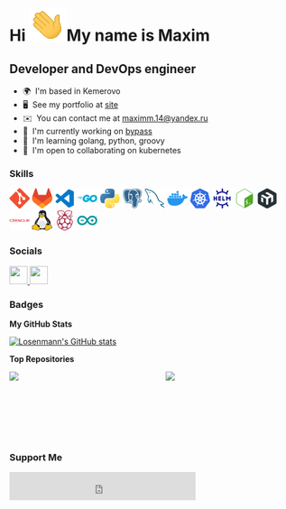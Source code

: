 Hi ![](pages/src/image/hello.gif)My name is Maxim
=============================================================================================================================

Developer and DevOps engineer
-----------------------------
* 🌍  I'm based in Kemerovo
* 🖥️  See my portfolio at [site](http://vmlose.com)
* ✉️  You can contact me at [maximm.14@yandex.ru](mailto:maximm.14@yandex.ru)
* 🚀  I'm currently working on [bypass](http://github.com/Losenmann/Bypass)
* 🧠  I'm learning golang, python, groovy
* 🤝  I'm open to collaborating on kubernetes

### Skills
<p align="left">
<a href="https://git-scm.com/" target="_blank" rel="noreferrer"><img src="pages/src/image/git-colored.svg" width="36" height="36" alt="Git" /></a>
<a href="https://about.gitlab.com/" target="_blank" rel="noreferrer"><img src="pages/src/image/gitlab-colored.svg" width="36" height="36" alt="GitLab" /></a>
<a href="https://code.visualstudio.com/" target="_blank" rel="noreferrer"><img src="pages/src/image/visualstudiocode-colored.svg" width="36" height="36" alt="VS Code" /></a>
<a href="https://go.dev/doc/" target="_blank" rel="noreferrer"><img src="pages/src/image/go-colored.svg" width="36" height="36" alt="Go" /></a>
<a href="https://www.python.org/" target="_blank" rel="noreferrer"><img src="pages/src/image/python-colored.svg" width="36" height="36" alt="Python" /></a>
<a href="https://www.postgresql.org/" target="_blank" rel="noreferrer"><img src="pages/src/image/postgresql-colored.svg" width="36" height="36" alt="PostgreSQL" /></a>
<a href="https://www.mysql.com/" target="_blank" rel="noreferrer"><img src="pages/src/image/mysql-colored.svg" width="36" height="36" alt="MySQL" /></a>
<a href="https://www.docker.com/" target="_blank" rel="noreferrer"><img src="pages/src/image/docker-colored.svg" width="36" height="36" alt="Docker" /></a>
<a href="https://kubernetes.io/" target="_blank" rel="noreferrer"><img src="pages/src/image/kubernetes-colored.svg" width="36" height="36" alt="Kubernetes" /></a>
<a href="https://helm.sh/" target="_blank" rel="noreferrer"><img src="pages/src/image/helm-colored.svg" width="36" height="36" alt="Helm" /></a>
<a href="https://www.gnu.org/software/bash/" target="_blank" rel="noreferrer"><img src="pages/src/image/gnubash-colored.svg" width="36" height="36" alt="Bash" /></a>
<a href="https://mikrotik.com/" target="_blank" rel="noreferrer"><img src="pages/src/image/mikrotik-colored.svg" width="36" height="36" alt="MikroTik" /></a>
<a href="https://www.oracle.com/uk/index.html" target="_blank" rel="noreferrer"><img src="pages/src/image/oracle-colored.svg" width="36" height="36" alt="Oracle" /></a>
<a href="https://www.linux.org" target="_blank" rel="noreferrer"><img src="pages/src/image/linux-colored.svg" width="36" height="36" alt="Linux" /></a>
<a href="https://www.raspberrypi.org/" target="_blank" rel="noreferrer"><img src="pages/src/image/raspberrypi-colored.svg" width="36" height="36" alt="Raspberry Pi" /></a>
<a href="https://www.arduino.cc/" target="_blank" rel="noreferrer"><img src="pages/src/image/arduino-colored.svg" width="36" height="36" alt="Arduino" /></a>
</p>

### Socials
<p align="left">
  <a href="https://www.github.com/Losenmann" target="_blank" rel="noreferrer">
    <picture>
      <source media="(prefers-color-scheme: dark)" srcset="https://raw.githubusercontent.com/danielcranney/readme-generator/main/public/icons/socials/github.svg" />
      <source media="(prefers-color-scheme: light)" srcset="https://raw.githubusercontent.com/danielcranney/readme-generator/main/public/icons/socials/github.svg" />
      <img src="https://raw.githubusercontent.com/danielcranney/readme-generator/main/public/icons/socials/github.svg" width="32" height="32" />
    </picture>
  </a> 
  <a href="http://www.instagram.com/losenmann" target="_blank" rel="noreferrer">
    <picture>
      <source media="(prefers-color-scheme: dark)" srcset="https://raw.githubusercontent.com/danielcranney/readme-generator/main/public/icons/socials/instagram.svg" />
      <source media="(prefers-color-scheme: light)" srcset="https://raw.githubusercontent.com/danielcranney/readme-generator/main/public/icons/socials/instagram.svg" />
      <img src="https://raw.githubusercontent.com/danielcranney/readme-generator/main/public/icons/socials/instagram.svg" width="32" height="32" />
    </picture>
  </a>
</p>

### Badges
<b>My GitHub Stats</b>

<a href="http://www.github.com/Losenmann"><img src="https://github-readme-stats.vercel.app/api?username=Losenmann&show_icons=true&hide=&count_private=true&title_color=6366f1&text_color=ffffff&icon_color=f97316&bg_color=1c1917&hide_border=true&show_icons=true" alt="Losenmann's GitHub stats" /></a>

<b>Top Repositories</b>

<div width="100%" align="center"><a href="https://github.com/Losenmann/iptv-toolkit" align="left"><img align="left" width="45%" src="https://github-readme-stats.vercel.app/api/pin/?username=Losenmann&repo=iptv-toolkit&title_color=6366f1&text_color=ffffff&icon_color=f97316&bg_color=1c1917&hide_border=true&locale=en" /></a><a href="https://github.com/Losenmann/bypass" align="right"><img align="right" width="45%" src="https://github-readme-stats.vercel.app/api/pin/?username=Losenmann&repo=bypass&title_color=6366f1&text_color=ffffff&icon_color=f97316&bg_color=1c1917&hide_border=true&locale=en" /></a></div><br /><br /><br /><br /><br /><br /><br />

### Support Me
<iframe src="https://yoomoney.ru/quickpay/fundraise/button?billNumber=1721SLED0IP.241210&" width="330" height="50" frameborder="0" allowtransparency="true" scrolling="no"></iframe>

​
